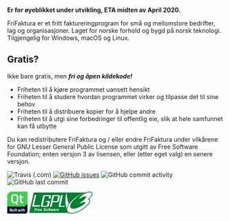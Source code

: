 **Er for øyeblikket under utvikling, ETA midten av April 2020.**

FriFaktura er et fritt faktureringprogram for små og mellomstore bedrifter, lag og organisasjoner. Laget for norske forhold og bygd på norsk teknologi. Tilgjengelig for Windows, macOS og Linux.

## Gratis?

Ikke bare gratis, men ***fri og åpen kildekode!***

 * Friheten til å kjøre programmet uansett hensikt
 * Friheten til å studere hvordan programmet virker og tilpasse det til sine behov
 * Friheten til å distribuere kopier for å hjelpe andre
 * Friheten til å utgi sine forbedringer til offentlig eie, slik at hele samfunnet kan få utbytte

Du kan redistributere FriFaktura og / eller endre FriFaktura under vilkårene for GNU Lesser General Public License som utgitt av Free Software Foundation; enten versjon 3 av lisensen, eller (etter eget valg) en senere versjon.

![Travis (.com)](https://img.shields.io/travis/com/frifaktura/frifaktura) [![GitHub issues](https://img.shields.io/github/issues/frifaktura/frifaktura)](https://github.com/frifaktura/frifaktura/issues) ![GitHub commit activity](https://img.shields.io/github/commit-activity/w/frifaktura/frifaktura) ![GitHub last commit](https://img.shields.io/github/last-commit/frifaktura/frifaktura)

![Qt logo](images/built-with-Qt_Small.png) ![LGPL3 logo](images/lgplv3-147x51.png)
